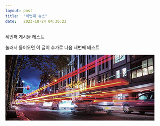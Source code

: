 ```yaml
---
layout: post
title:  "세번째 뉴스"
date:   2023-10-24 04:36:23
---
```


세번째 게시물 테스트

눌러서 들어오면 이 글이 추가로 나옴
세번째 테스트



<span class="image featured"><img src="/images/pic03.jpg" alt=""></span>